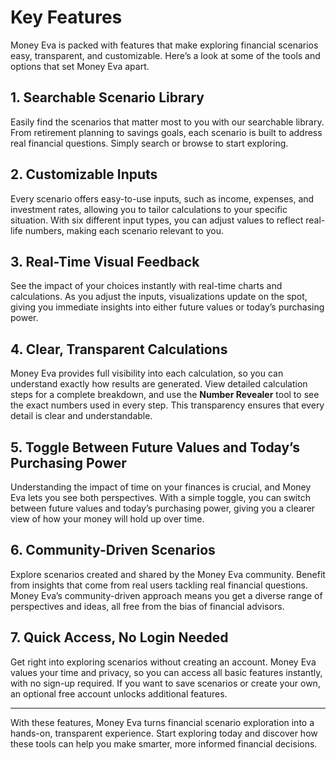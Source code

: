 # Key Features

Money Eva is packed with features that make exploring financial scenarios easy, transparent, and customizable. Here’s a look at some of the tools and options that set Money Eva apart.

## 1. Searchable Scenario Library

Easily find the scenarios that matter most to you with our searchable library. From retirement planning to savings goals, each scenario is built to address real financial questions. Simply search or browse to start exploring.

## 2. Customizable Inputs

Every scenario offers easy-to-use inputs, such as income, expenses, and investment rates, allowing you to tailor calculations to your specific situation. With six different input types, you can adjust values to reflect real-life numbers, making each scenario relevant to you.

## 3. Real-Time Visual Feedback

See the impact of your choices instantly with real-time charts and calculations. As you adjust the inputs, visualizations update on the spot, giving you immediate insights into either future values or today’s purchasing power. 

## 4. Clear, Transparent Calculations

Money Eva provides full visibility into each calculation, so you can understand exactly how results are generated. View detailed calculation steps for a complete breakdown, and use the **Number Revealer** tool to see the exact numbers used in every step. This transparency ensures that every detail is clear and understandable.

## 5. Toggle Between Future Values and Today’s Purchasing Power

Understanding the impact of time on your finances is crucial, and Money Eva lets you see both perspectives. With a simple toggle, you can switch between future values and today’s purchasing power, giving you a clearer view of how your money will hold up over time.

## 6. Community-Driven Scenarios

Explore scenarios created and shared by the Money Eva community. Benefit from insights that come from real users tackling real financial questions. Money Eva’s community-driven approach means you get a diverse range of perspectives and ideas, all free from the bias of financial advisors.

## 7. Quick Access, No Login Needed

Get right into exploring scenarios without creating an account. Money Eva values your time and privacy, so you can access all basic features instantly, with no sign-up required. If you want to save scenarios or create your own, an optional free account unlocks additional features.

---

With these features, Money Eva turns financial scenario exploration into a hands-on, transparent experience. Start exploring today and discover how these tools can help you make smarter, more informed financial decisions.

